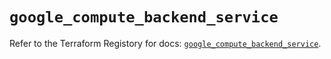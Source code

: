 # `google_compute_backend_service`

Refer to the Terraform Registory for docs: [`google_compute_backend_service`](https://registry.terraform.io/providers/hashicorp/google-beta/4.76.0/docs/resources/google_compute_backend_service).

